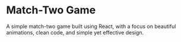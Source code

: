 # Match-Two Game

A simple match-two game built using React, with a focus on beautiful animations,
clean code, and simple yet effective design.
